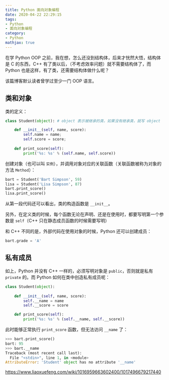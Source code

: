 ```yaml
---
title: Python 面向对象编程
date: 2020-04-22 22:29:15
tags:
- Python
- 面向对象编程
category:
- Python
mathjax: true
---
```


在学 Python OOP 之前，我在想，怎么还没到结构体，后来才恍然大悟，结构体是 C 的东西，C++ 有了类以后，（不考虑效率问题）就不需要结构体了，而 Python 也是这样，有了类，还需要结构体做什么呢？

该篇博客默认读者曾学过至少一门 OOP 语言。

## 类和对象

类的定义：

```py
class Student(object): # object 表示被继承的类，如果没有继承类，就写 object

    def __init__(self, name, score):
        self.name = name;
        self.score = score;
    
    def print_score(self):
        print('%s: %s' % (self.name, self.score))
```

创建对象（也可以叫 `实例`），并调用对象对应的关联函数（关联函数被称为对象的方法 `Method`）：

```py
bart = Student('Bart Simpson', 59)
lisa = Student('Lisa Simpson', 87)
bart.print_score()
lisa.print_score()
```

从第一段代码还可以看出，类的构造函数是 `__init__`。

另外，在定义类的时候，每个函数无论在声明、还是在使用时，都要写明第一个参数是 `self`（C++ 只在静态成员函数的时候需要写明）

和 C++ 不同的是，外部代码在使用对象的时候，Python 还可以创建成员：

```py
bart.grade = 'A'
```

## 私有成员

如上，Python 并没有 C++ 一样的，必须写明对象是 `public`，否则就是私有 `private` 的。而 Python 如何在类中创造私有成员呢：

```py
class Student(object):
    
    def __init__(self, name, score):
        self.__name = name
        self.__score = score

    def print_score(self):
        print('%s: %s' % (self.__name, self.__score))
```

此时能够正常执行 `print_score` 函数，但无法访问 `__name` 了：

```py
>>> bart.print_score()
bart: 95
>>> bart.__name
Traceback (most recent call last):
  File "<stdin>", line 1, in <module>
AttributeError: 'Student' object has no attribute '__name'
```

https://www.liaoxuefeng.com/wiki/1016959663602400/1017496679217440